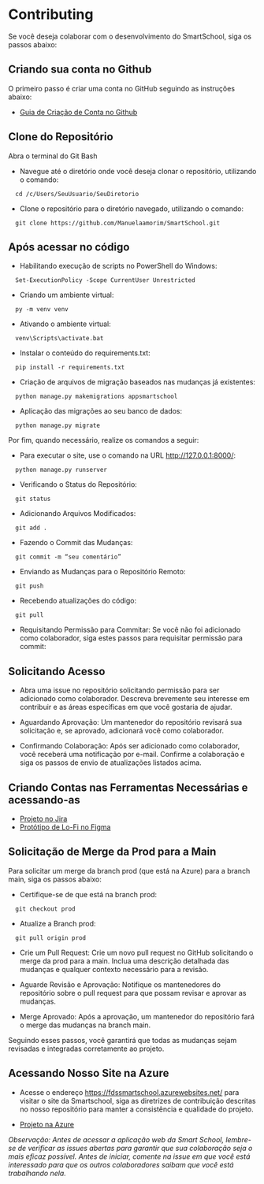 # Contributing
Se você deseja colaborar com o desenvolvimento do SmartSchool, siga os passos abaixo:

## Criando sua conta no Github

O primeiro passo é criar uma conta no GitHub seguindo as instruções abaixo:

<ul>
  <li>
    <a  href="https://docs.github.com/pt/get-started/start-your-journey/creating-an-account-on-github"
      >Guia de Criação de Conta no Github</a>
  </li>
</ul>

## Clone do Repositório

Abra o terminal do Git Bash

- Navegue até o diretório onde você deseja clonar o repositório, utilizando o comando:

<html lang="pt">

      cd /c/Users/SeuUsuario/SeuDiretorio

</html>

- Clone o repositório para o diretório navegado, utilizando o comando:

<html lang="pt">

      git clone https://github.com/Manuelaamorim/SmartSchool.git

</html>

## Após acessar no código
- Habilitando execução de scripts no PowerShell do Windows:


<html lang="pt">

      Set-ExecutionPolicy -Scope CurrentUser Unrestricted

</html>

- Criando um ambiente virtual:


<html lang="pt">

      py -m venv venv

</html>

- Ativando o ambiente virtual:


<html lang="pt">

      venv\Scripts\activate.bat

</html>

- Instalar o conteúdo do requirements.txt:


<html lang="pt">

      pip install -r requirements.txt

</html>

- Criação de arquivos de migração baseados nas mudanças já existentes:


<html lang="pt">

      python manage.py makemigrations appsmartschool

</html>

- Aplicação das migrações ao seu banco de dados:


<html lang="pt">

      python manage.py migrate

</html>

Por fim, quando necessário, realize os comandos a seguir:

- Para executar o site, use o comando na URL http://127.0.0.1:8000/:


<html lang="pt">

      python manage.py runserver

</html>

- Verificando o Status do Repositório:


<html lang="pt">

      git status

</html>

- Adicionando Arquivos Modificados:


<html lang="pt">

      git add .

</html>

- Fazendo o Commit das Mudanças:


<html lang="pt">

      git commit -m “seu comentário”

</html>

- Enviando as Mudanças para o Repositório Remoto:


<html lang="pt">

      git push

</html>

- Recebendo atualizações do código:


<html lang="pt">

      git pull

</html>

- Requisitando Permissão para Commitar:
Se você não foi adicionado como colaborador, siga estes passos para requisitar permissão para commit:

## Solicitando Acesso
- Abra uma issue no repositório solicitando permissão para ser adicionado como colaborador. Descreva brevemente seu interesse em contribuir e as áreas específicas em que você gostaria de ajudar.

- Aguardando Aprovação:
Um mantenedor do repositório revisará sua solicitação e, se aprovado, adicionará você como colaborador.

- Confirmando Colaboração:
Após ser adicionado como colaborador, você receberá uma notificação por e-mail. Confirme a colaboração e siga os passos de envio de atualizações listados acima.

## Criando Contas nas Ferramentas Necessárias e acessando-as
<ul>
  <li>
    <a  href="https://smartschl.atlassian.net/jira/software/projects/SSC/boards/1"
      >Projeto no Jira</a>
  </li>
    <li>
    <a  href="https://www.figma.com/file/OodUDTbRUE7cAgmlOUiEr9/SmartSchool?type=design&node-id=0-1&mode=design&t=V3uiesp8LFjSo9ET-0"
      >Protótipo de Lo-Fi no Figma</a>
  </li>
</ul>

## Solicitação de Merge da Prod para a Main
Para solicitar um merge da branch prod (que está na Azure) para a branch main, siga os passos abaixo:

- Certifique-se de que está na branch prod:


<html lang="pt">

      git checkout prod

</html>

- Atualize a Branch prod:


<html lang="pt">

      git pull origin prod

</html>

- Crie um Pull Request:
Crie um novo pull request no GitHub solicitando o merge da prod para a main. Inclua uma descrição detalhada das mudanças e qualquer contexto necessário para a revisão.

- Aguarde Revisão e Aprovação:
Notifique os mantenedores do repositório sobre o pull request para que possam revisar e aprovar as mudanças.

- Merge Aprovado:
Após a aprovação, um mantenedor do repositório fará o merge das mudanças na branch main.

Seguindo esses passos, você garantirá que todas as mudanças sejam revisadas e integradas corretamente ao projeto.


## Acessando Nosso Site na Azure
- Acesse o endereço https://fdssmartschool.azurewebsites.net/  para visitar o site da Smartschool, siga as diretrizes de contribuição descritas no nosso repositório para manter a consistência e qualidade do projeto.
 <ul>
  <li>
    <a  href="https://fdssmartschool.azurewebsites.net/"
      >Projeto na Azure</a>
  </li>
 </ul>

*Observação: Antes de acessar a aplicação web da Smart School, lembre-se de verificar as issues abertas para garantir que sua colaboração seja o mais eficaz possível. Antes de iniciar, comente na issue em que você está interessado para que os outros colaboradores saibam que você está trabalhando nela.*

